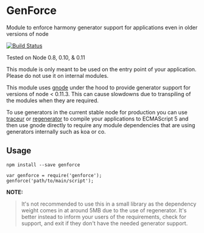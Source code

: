 GenForce
=======
Module to enforce harmony generator support for applications even in older versions of node

[![Build Status](https://travis-ci.org/thotjs/genforce.svg?branch=master)](https://travis-ci.org/thotjs/genforce)

Tested on Node 0.8, 0.10, & 0.11

This module is only meant to be used on the entry point of your application. Please do not use it
on internal modules.

This module uses [gnode][1] under the hood to provide generator support for versions of
node < 0.11.3. This can cause slowdowns due to transpiling of the modules when they are required.

To use generators in the current stable node for production you can use [traceur][2] or
[regenerator][3] to compile your applications to ECMAScript 5 and then use gnode directly to
require any module dependencies that are using generators internally such as koa or co.

Usage
----------
    npm install --save genforce

    var genforce = require('genforce');
    genforce('path/to/main/script');

**NOTE:**

> It's not recommended to use this in a small library as the dependency weight comes in at around
5MB due to the use of regenerator. It's better instead to inform your users of the requirements,
check for support, and exit if they don't have the needed generator support.


  [1]: https://github.com/TooTallNate/gnode
  [2]: https://github.com/google/traceur-compiler
  [3]: https://github.com/facebook/regenerator

